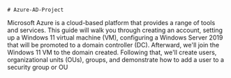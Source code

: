                                                                                                   # Azure-AD-Project
                                                                                                  

Microsoft Azure is a cloud-based platform that provides a range of tools and services. This guide will walk you through creating an account, setting up a Windows 11 virtual machine (VM), configuring a Windows Server 2019 that will be promoted to a domain controller (DC). Afterward, we'll join the Windows 11 VM to the domain created. Following that, we'll create users, organizational units (OUs), groups, and demonstrate how to add a user to a security group or OU
